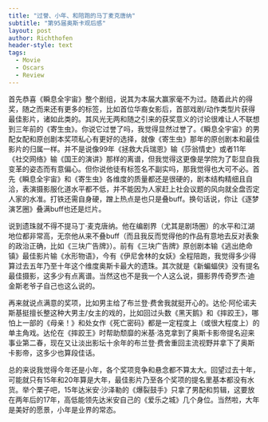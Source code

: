 ```yaml
---
title: "过誉、小年、和陪跑的马丁麦克唐纳"
subtitle: "第95届奥斯卡观后感"
layout: post
author: Richthofen
header-style: text
tags:
  - Movie
  - Oscars
  - Review
---
```


首先恭喜《瞬息全宇宙》整个剧组，说其为本届大赢家毫不为过。随着此片的得奖，随之而来还有更多的标签，比如首位华裔女影后，首部戏剧/动作类型片获得最佳影片，诸如此类的。其风光无两和随之引来的获奖意义的讨论很难让人不联想到三年前的《寄生虫》。你说它过誉了吗，我觉得显然过誉了。《瞬息全宇宙》的男配女配和原创剧本奖项私心有更好的选择，就像《寄生虫》那年的原创剧本和最佳影片的归属一样。并不是说像99年《拯救大兵瑞恩》输《莎翁情史》或者11年《社交网络》输《国王的演讲》那样的离谱，但我觉得这更像是学院为了彰显自我变革的姿态而有意偏心。但你说他徒有标签名不副实吗，那我觉得也大可不必。首先《瞬息全宇宙》和《寄生虫》各维度的质量都还是很硬的，剧本结构精细且自洽，表演摄影服化道水平都不低，并不能因为人家赶上社会议题的风向就全盘否定人家的水准。打铁还需自身硬，蹭上热点是也只是叠buff。换句话说，你让《逐梦演艺圈》叠满buff也还是烂片。

说到遗珠就不得不提马丁·麦克唐纳。他在编剧界（尤其是剧场圈）的水平和江湖地位都非常高，无奈他从来不叠buff（而且我反而觉得他的作品有意地去反对表象的政治正确，比如《三块广告牌》）。前有《三块广告牌》原创剧本输《逃出绝命镇》最佳影片输《水形物语》，今有《伊尼舍林的女妖》全程陪跑，我觉得多少得算过去五年乃至十年这个维度奥斯卡最大的遗珠。其次就是《新蝙蝠侠》没有提名最佳摄影，这多少有点离谱。当然这也不是我一个人这么说，摄影界传奇罗杰·迪金斯老爷子自己也这么说的。

再来就说点满意的奖项，比如男主给了布兰登·费舍我就挺开心的。达伦·阿伦诺夫斯基挺擅长整这种大男主/女主的戏的，比如回过头数《黑天鹅》和《摔跤王》，哪怕上一部的《母亲！》和处女作《死亡密码》都是一定程度上（或很大程度上）的单主角戏。达伦在《摔跤王》时帮助颓靡的米基·洛克拿到了奥斯卡影帝提名迎来事业第二春，现在又让淡出影坛十余年的布兰登·费舍重回主流视野并拿下了奥斯卡影帝，这多少也算段佳话。

总的来说我觉得今年还是小年，各个奖项竞争和悬念都不算太大。回望过去十年，可能就只有15年和20年算是大年，最佳影片乃至各个奖项的提名里基本都没有水货。举个栗子吧，15年达米安·沙泽勒的《爆裂鼓手》只拿了男配和剪辑，这要放在两年后的17年，高低能领先达米安自己的《爱乐之城》几个身位。当然啦，大年是美好的愿景，小年是业界的常态。

